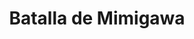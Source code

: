 ﻿---
title: "Batalla de Mimigawa"
permalink: periodes_285.html
layout: periode
dataInici: 1578-11-11
sidebar: periodes
pares:
  - id: 177
    title: "Período Azuchi-Momoyama"
    dataInici: "(1568)"
    dataFi: "(1603)"

fills:
jocsPrincipals:
jocsEscenaris:
jocsEpoca:
  - title: "RAN"
    bggId: 21947
    escenari: "Mimigawa"

jocsEpocaEscenaris:
---
